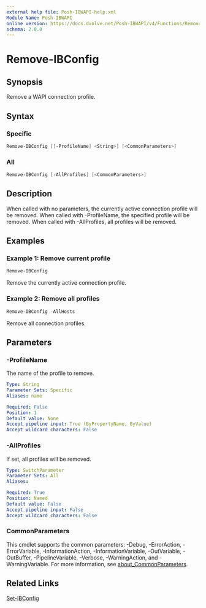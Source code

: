 ```yaml
---
external help file: Posh-IBWAPI-help.xml
Module Name: Posh-IBWAPI
online version: https://docs.dvolve.net/Posh-IBWAPI/v4/Functions/Remove-IBConfig/
schema: 2.0.0
---
```


# Remove-IBConfig

## Synopsis

Remove a WAPI connection profile.

## Syntax

### Specific
```powershell
Remove-IBConfig [[-ProfileName] <String>] [<CommonParameters>]
```

### All
```powershell
Remove-IBConfig [-AllProfiles] [<CommonParameters>]
```

## Description

When called with no parameters, the currently active connection profile will be removed.
When called with -ProfileName, the specified profile will be removed.
When called with -AllProfiles, all profiles will be removed.

## Examples

### Example 1: Remove current profile

```powershell
Remove-IBConfig
```

Remove the currently active connection profile.

### Example 2: Remove all profiles

```powershell
Remove-IBConfig -AllHosts
```

Remove all connection profiles.

## Parameters

### -ProfileName
The name of the profile to remove.

```yaml
Type: String
Parameter Sets: Specific
Aliases: name

Required: False
Position: 1
Default value: None
Accept pipeline input: True (ByPropertyName, ByValue)
Accept wildcard characters: False
```

### -AllProfiles
If set, all profiles will be removed.

```yaml
Type: SwitchParameter
Parameter Sets: All
Aliases:

Required: True
Position: Named
Default value: False
Accept pipeline input: False
Accept wildcard characters: False
```

### CommonParameters
This cmdlet supports the common parameters: -Debug, -ErrorAction, -ErrorVariable, -InformationAction, -InformationVariable, -OutVariable, -OutBuffer, -PipelineVariable, -Verbose, -WarningAction, and -WarningVariable. For more information, see [about_CommonParameters](http://go.microsoft.com/fwlink/?LinkID=113216).

## Related Links

[Set-IBConfig](Set-IBConfig.md)
